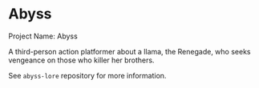 # Abyss

Project Name: Abyss

A third-person action platformer about a llama, the Renegade, who seeks vengeance on those who killer her brothers.

See `abyss-lore` repository for more information.
